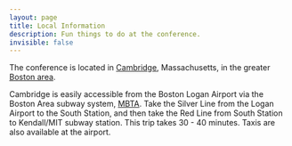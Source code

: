 ```yaml
---
layout: page
title: Local Information
description: Fun things to do at the conference.
invisible: false
---
```

The conference is located in [Cambridge](http://www.cambridgeusa.org), Massachusetts, in the greater [Boston area](http://www.visitboston.org). 

Cambridge is easily accessible from the Boston Logan Airport via the Boston Area subway system, [MBTA](http://www.visitboston.org). Take the Silver Line from the Logan Airport to the South Station, and then take the Red Line from South Station to Kendall/MIT subway station. This trip takes 30 - 40 minutes. Taxis are also available at the airport. 